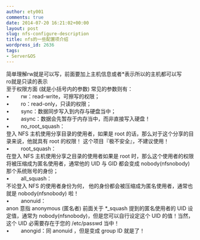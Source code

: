 ```yaml
---
author: ety001
comments: true
date: 2014-07-20 16:21:02+00:00
layout: post
slug: nfs-configure-description
title: nfs的一些配置项介绍
wordpress_id: 2636
tags:
- Server&OS
---
```


简单理解rw就是可以写，前面要加上主机信息或者*表示所以的主机都可以写  
ro就是只读的表示  
至于权限方面 (就是小括号内的参数) 常见的参数则有：  
•        rw：read-write，可擦写的权限；  
•        ro：read-only，只读的权限；  
•        sync：数据同步写入到内存与硬盘当中；  
•        async：数据会先暂存于内存当中，而非直接写入硬盘！  
•        no_root_squash：  
登入 NFS 主机使用分享目录的使用者，如果是 root 的话，那么对于这个分享的目录来说，他就具有 root 的权限！ 这个项目『极不安全』，不建议使用！  
•        root_squash：  
在登入 NFS 主机使用分享之目录的使用者如果是 root 时，那么这个使用者的权限将被压缩成为匿名使用者，通常他的 UID 与 GID 都会变成 nobody(nfsnobody) 那个系统账号的身份；  
•        all_squash：  
不论登入 NFS 的使用者身份为何， 他的身份都会被压缩成为匿名使用者，通常也就是 nobody(nfsnobody) 啦！  
•        anonuid：  
anon 意指 anonymous (匿名者) 前面关于 *_squash 提到的匿名使用者的 UID 设定值，通常为 nobody(nfsnobody)，但是您可以自行设定这个 UID 的值！当然，这个 UID 必需要存在于您的 /etc/passwd 当中！  
•        anongid：同 anonuid ，但是变成 group ID 就是了！
